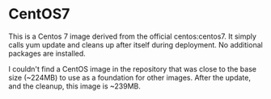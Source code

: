 # CentOS7
This is a Centos 7 image derived from the official centos:centos7.
It simply calls yum update and cleans up after itself during deployment. 
No additional packages are installed.

I couldn't find a CentOS image in the repository that was close to the 
base size (~224MB) to use as a foundation for other images. 
After the update, and the cleanup, this image is ~239MB.
